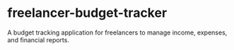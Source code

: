 # freelancer-budget-tracker
A budget tracking application for freelancers to manage income, expenses, and financial reports.
